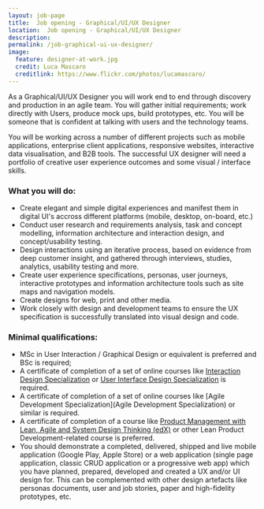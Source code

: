 ```yaml
---
layout: job-page 
title:  Job opening - Graphical/UI/UX Designer 
location:  Job opening - Graphical/UI/UX Designer
description:  
permalink: /job-graphical-ui-ux-designer/
image:
  feature: designer-at-work.jpg 
  credit: Luca Mascaro 
  creditlink: https://www.flickr.com/photos/lucamascaro/
---
```


As a Graphical/UI/UX Designer you will work end to end through discovery and production in an agile team. You will gather initial requirements; work directly with Users, produce mock ups, build prototypes, etc. You will be someone that is confident at talking with users and the technology teams.

You will be working across a number of different projects such as mobile applications, enterprise client applications, responsive websites, interactive data visualisation, and B2B tools. The successful UX designer will need a portfolio of creative user experience outcomes and some visual / interface skills.

### What you will do:

*   Create elegant and simple digital experiences and manifest them in digital UI's accross different platforms (mobile, desktop, on-board, etc.)
*   Conduct user research and requirements analysis, task and concept modelling, information architecture and interaction design, and concept/usability testing.
*   Design interactions using an iterative process, based on evidence from deep customer insight, and gathered through interviews, studies, analytics, usability testing and more.
*   Create user experience specifications, personas, user journeys, interactive prototypes and information architecture tools such as site maps and navigation models.
*   Create designs for web, print and other media.
*   Work closely with design and development teams to ensure the UX specification is successfully translated into visual design and code.

### Minimal qualifications:

*   MSc in User Interaction / Graphical Design or equivalent is preferred and BSc is required;
*   A certificate of completion of a set of online courses like [Interaction Design Specialization](https://www.coursera.org/specializations/interaction-design) or [User Interface Design Specialization](https://www.coursera.org/specializations/user-interface-design) is required.
*   A certificate of completion of a set of online courses like [Agile Development Specialization](Agile Development Specialization) or similar is required.
*   A certificate of completion of a course like [Product Management with Lean, Agile and System Design Thinking (edX)](https://www.mooc-list.com/course/product-management-lean-agile-and-system-design-thinking-edx) or other Lean Product Development-related course is preferred.
*   You should demonstrate a completed, delivered, shipped and live mobile application (Google Play, Apple Store) or a web application (single page application, classic CRUD application or a progressive web app) which you have planned, prepared, developed and created a UX and/or UI design for. This can be complemented with other design artefacts like personas documents, user and job stories, paper and high-fidelity prototypes, etc.




